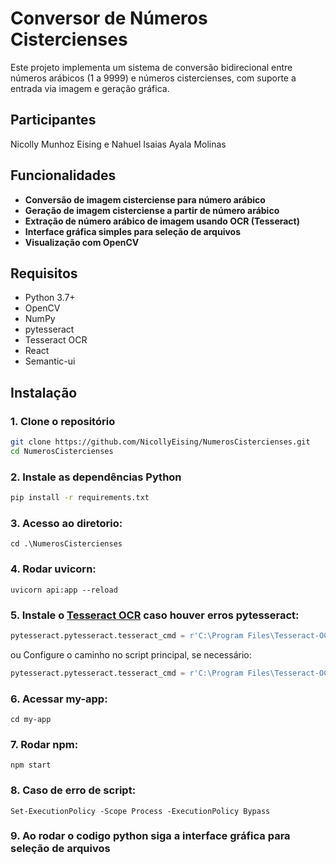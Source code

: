 
# Conversor de Números Cistercienses

Este projeto implementa um sistema de conversão bidirecional entre números arábicos (1 a 9999) e números cistercienses, com suporte a entrada via imagem e geração gráfica.

## Participantes
Nicolly Munhoz Eising e Nahuel Isaias Ayala Molinas

## Funcionalidades

- **Conversão de imagem cisterciense para número arábico**  
- **Geração de imagem cisterciense a partir de número arábico**  
- **Extração de número arábico de imagem usando OCR (Tesseract)**  
- **Interface gráfica simples para seleção de arquivos**  
- **Visualização com OpenCV**  

## Requisitos

- Python 3.7+  
- OpenCV 
- NumPy  
- pytesseract  
- Tesseract OCR
- React
- Semantic-ui

## Instalação

### 1. Clone o repositório
```bash
git clone https://github.com/NicollyEising/NumerosCistercienses.git
cd NumerosCistercienses
```

### 2. Instale as dependências Python
```bash
pip install -r requirements.txt
```

###  3. Acesso ao diretorio: 
   ```
   cd .\NumerosCistercienses
   ```

### 4. Rodar uvicorn: 
   ```
   uvicorn api:app --reload
   ```


### 5. Instale o [Tesseract OCR](https://github.com/tesseract-ocr/tesseract) caso houver erros pytesseract:  
   ```python
   pytesseract.pytesseract.tesseract_cmd = r'C:\Program Files\Tesseract-OCR\tesseract.exe'
   ```
   ou Configure o caminho no script principal, se necessário:
   ```python
   pytesseract.pytesseract.tesseract_cmd = r'C:\Program Files\Tesseract-OCR\tesseract.exe'
   ```

### 6. Acessar my-app:
   ```
   cd my-app
   ```

### 7. Rodar npm:
   ```
   npm start
   ```

### 8. Caso de erro de script:
   ```
   Set-ExecutionPolicy -Scope Process -ExecutionPolicy Bypass
   ```
### 9. Ao rodar o codigo python siga a interface gráfica para seleção de arquivos